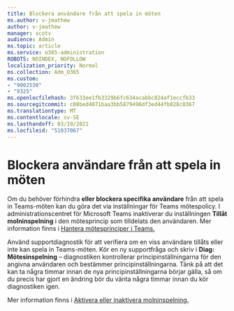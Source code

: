 ```yaml
---
title: Blockera användare från att spela in möten
ms.author: v-jmathew
author: v-jmathew
manager: scotv
audience: Admin
ms.topic: article
ms.service: o365-administration
ROBOTS: NOINDEX, NOFOLLOW
localization_priority: Normal
ms.collection: Adm_O365
ms.custom:
- "9002530"
- "9325"
ms.openlocfilehash: 3f633ee1fb3329b6fc634acabbc824af1eccfb33
ms.sourcegitcommit: c08bed4071baa3bb5879496df3ed44fb828c8367
ms.translationtype: MT
ms.contentlocale: sv-SE
ms.lasthandoff: 03/19/2021
ms.locfileid: "51037067"
---
```

# <a name="block-user-from-recording-meetings"></a>Blockera användare från att spela in möten

Om du behöver förhindra **eller blockera specifika användare** från att spela in Teams-möten kan du göra det via inställningar för Teams mötespolicy. I administrationscentret för Microsoft Teams inaktiverar du inställningen **Tillåt molninspelning** i den mötesprincip som tilldelats den användaren. Mer information finns i [Hantera mötesprinciper i Teams.](https://docs.microsoft.com/microsoftteams/meeting-policies-in-teams#allow-cloud-recording)

Använd supportdiagnostik för att verifiera om en viss användare tillåts eller inte kan spela in Teams-möten. Kör en ny supportfråga och skriv i **Diag: Mötesinspelning** – diagnostiken kontrollerar principinställningarna för den angivna användaren och bestämmer principinställningarna. Tänk på att det kan ta några timmar innan de nya principinställningarna börjar gälla, så om du precis har gjort en ändring bör du vänta några timmar innan du kör diagnostiken igen.

Mer information finns i [Aktivera eller inaktivera molninspelning.](https://docs.microsoft.com/microsoftteams/cloud-recording#turn-on-or-turn-off-cloud-recording)
